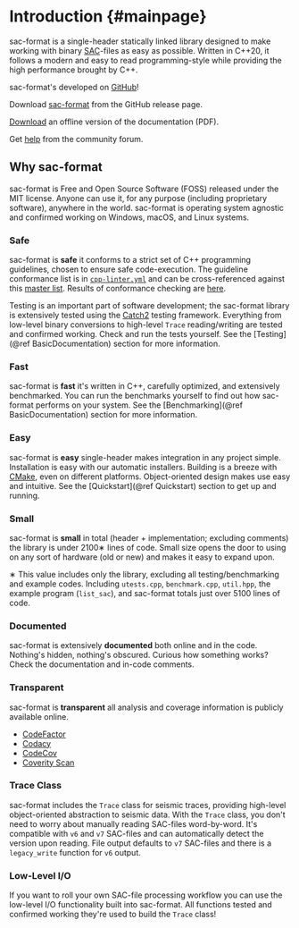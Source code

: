# Introduction {#mainpage}

sac-format is a single-header statically linked library designed to make working
with binary
[SAC](https://ds.iris.edu/files/sac-manual/manual/file_format.html)-files as
easy as possible. Written in C++20, it follows a modern and easy to read
programming-style while providing the high performance brought by C++.

sac-format's developed on [GitHub](https://github.com/arbCoding/sac-format)!

Download [sac-format](https://github.com/arbCoding/sac-format/releases) from the
GitHub release page.

[Download](https://arbcoding.github.io/sac-format/pdf/sac-format_manual.pdf) an
offline version of the documentation (PDF).

Get [help](https://github.com/arbCoding/sac-format/discussions/) from the
community forum.

## Why sac-format

sac-format is Free and Open Source Software (FOSS) released under the MIT
license. Anyone can use it, for any purpose (including proprietary software),
anywhere in the world. sac-format is operating system agnostic and confirmed
working on Windows, macOS, and Linux systems.

### Safe

sac-format is **safe** it conforms to a strict set of C++ programming
guidelines, chosen to ensure safe code-execution. The guideline conformance list
is in
[`cpp-linter.yml`](https://github.com/arbCoding/sac-format/blob/main/.github/workflows/cpp-linter.yml)
and can be cross-referenced against this [master
list](https://clang.llvm.org/extra/clang-tidy/checks/list.html). Results of
conformance checking are
[here](https://github.com/arbCoding/sac-format/actions/workflows/cpp-linter.yml).

Testing is an important part of software development; the sac-format library is
extensively tested using the [Catch2](https://github.com/catchorg/Catch2)
testing framework. Everything from low-level binary conversions to high-level
`Trace` reading/writing are tested and confirmed working. Check and run the
tests yourself. See the [Testing](@ref BasicDocumentation) section for more
information.

### Fast

sac-format is **fast** it's written in C++, carefully optimized, and extensively
benchmarked. You can run the benchmarks yourself to find out how sac-format
performs on your system. See the [Benchmarking](@ref BasicDocumentation) section
for more information.

### Easy

sac-format is **easy** single-header makes integration in any project
simple. Installation is easy with our automatic installers. Building is a breeze
with [CMake](https://cmake.org/), even on different platforms. Object-oriented
design makes use easy and intuitive. See the [Quickstart](@ref Quickstart) section
to get up and running.

### Small

sac-format is **small** in total (header +
implementation; excluding comments) the library is under 2100&lowast;
lines of code. Small size opens the door to using on any sort of hardware (old
or new) and makes it easy to expand upon.

&lowast; This value includes only the library, excluding all
testing/benchmarking and example codes. Including `utests.cpp`, `benchmark.cpp`,
`util.hpp`, the example program (`list_sac`), and sac-format totals just over
5100 lines of code.

### Documented

sac-format is extensively **documented** both online and in the code.
Nothing's hidden, nothing's obscured. Curious how something
works? Check the documentation and in-code comments.

### Transparent

sac-format is **transparent** all analysis and coverage information is
publicly available online.

- [CodeFactor](https://www.codefactor.io/repository/github/arbcoding/sac-format)
- [Codacy](https://app.codacy.com/gh/arbCoding/sac-format/dashboard)
- [CodeCov](https://app.codecov.io/gh/arbCoding/sac-format)
- [Coverity Scan](https://scan.coverity.com/projects/arbcoding-sac-format)

### Trace Class

sac-format includes the `Trace` class for seismic traces, providing high-level
object-oriented abstraction to seismic data. With the `Trace` class, you
don't need to worry about manually reading SAC-files word-by-word.
It's compatible with `v6` and `v7` SAC-files and can automatically detect
the version upon reading. File output defaults to `v7` SAC-files and there is a
`legacy_write` function for `v6` output.

### Low-Level I/O

If you want to roll your own SAC-file processing workflow you can use the
low-level I/O functionality built into sac-format. All functions tested and
confirmed working they're used to build the `Trace` class!
